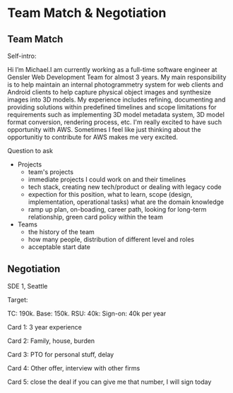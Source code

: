 # Team Match & Negotiation

## Team Match

Self-intro:

Hi I’m Michael.I am currently working as a full-time software engineer at Gensler Web Development Team for almost 3 years. My main responsibility is to help maintain an internal photogrammetry system for web clients and Android clients to help capture physical object images and synthesize images into 3D models. My experience includes refining, documenting and providing solutions within predefined timelines and scope limitations for requirements such as implementing 3D model metadata system, 3D model format conversion, rendering process, etc. I'm really excited to have such opportunity with AWS. Sometimes I feel like just thinking about the opportunitiy to contribute for AWS makes me very excited. 

Question to ask

* Projects
  * team's projects
  * immediate projects I could work on and their timelines
  * tech stack, creating new tech/product or dealing with legacy code
  * expection for this position, what to learn, scope \(design, implementation, operational tasks\) what are the domain knowledge
  * ramp up plan, on-boading, career path, looking for long-term relationship, green card policy within the team
* Teams
  * the history of the team
  * how many people, distribution of different level and roles
  * acceptable start date

## Negotiation

SDE 1, Seattle

Target: 

TC: 190k. Base: 150k. RSU: 40k: Sign-on: 40k per year



Card 1: 3 year experience

Card 2: Family, house, burden

Card 3: PTO  for personal stuff, delay

Card 4: Other offer, interview with other firms

Card 5: close the deal if you can give me that number, I will sign today  


